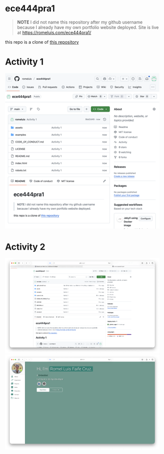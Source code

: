 # ece444pra1
> **NOTE**
> I did not name this repository after my github username because I already have my own portfolio website deployed. Site is live at https://romeluis.com/ece444pra1/

this repo is a clone of [this repository](https://github.com/varadbhogayata/varadbhogayata.github.io)

# Activity 1
![activity 1 image](screenshots/activity1.png)

# Activity 2
![activity 2 repo](screenshots/activity22.png)
![activity 2 site](screenshots/activity21.png)